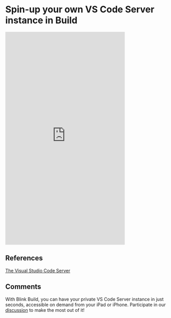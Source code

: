 # Spin-up your own VS Code Server instance in Build

<iframe width="373" height="663" src="https://www.youtube.com/embed/2QDsyR0kvo0" title="VS Code Server on iPad in 59 seconds" frameBorder="0" allow="accelerometer; autoplay; clipboard-write; encrypted-media; gyroscope; picture-in-picture; web-share" allowfullscreen></iframe>

## References
[The Visual Studio Code Server](https://code.visualstudio.com/blogs/2022/07/07/vscode-server)

## Comments
With Blink Build, you can have your private VS Code Server instance in just seconds, accessible on demand from your iPad or iPhone. Participate in our [discussion](https://github.com/blinksh/blink/discussions/1727) to make the most out of it!
